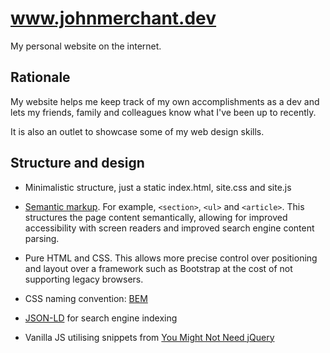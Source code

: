 # www.johnmerchant.dev

My personal website on the internet.

## Rationale

My website helps me keep track of my own accomplishments as a dev and lets my friends, family and colleagues know what I've been up to recently.

It is also an outlet to showcase some of my web design skills.

## Structure and design

* Minimalistic structure, just a static index.html, site.css and site.js

* [Semantic markup](https://html.com/semantic-markup/). For example, `<section>`, `<ul>` and `<article>`. This structures the page content semantically, allowing for improved accessibility with screen readers and improved search engine content parsing.

* Pure HTML and CSS. This allows more precise control over positioning and layout over a framework such as Bootstrap at the cost of not supporting legacy browsers.

* CSS naming convention: [BEM](http://getbem.com/)

* [JSON-LD](https://json-ld.org/) for search engine indexing

* Vanilla JS utilising snippets from [You Might Not Need jQuery](http://youmightnotneedjquery.com/) 
